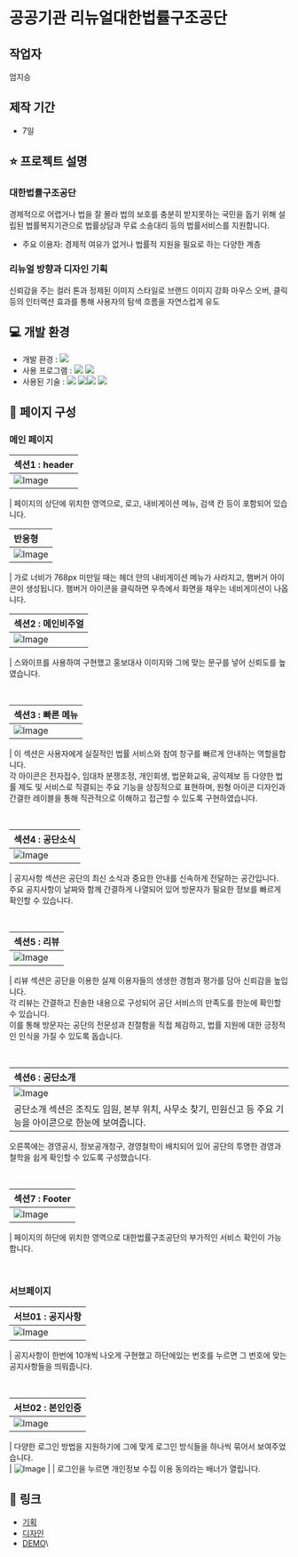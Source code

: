 # **공공기관 리뉴얼**대한법률구조공단

## 작업자
엄지승

## 제작 기간
- 7일

## ⭐️ 프로젝트 설명

### 대한법률구조공단
경제적으로 어렵거나 법을 잘 몰라 법의 보호를 충분히 받지못하는 국민을 돕기 위해 설립된 법률복지기관으로 법률상담과 무료 소송대리 등의 법률서비스를 지원합니다.  
- 주요 이용자: 경제적 여유가 없거나 법률적 지원을 필요로 하는 다양한 계층
  
### 리뉴얼 방향과 디자인 기획  
신뢰감을 주는 컬러 톤과 정제된 이미지 스타일로 브랜드 이미지 강화
마우스 오버, 클릭 등의 인터랙션 효과를 통해 사용자의 탐색 흐름을 자연스럽게 유도    

## 💻 개발 환경

- 개발 환경 : <img src="https://img.shields.io/badge/windows10-0078D6?style=flat-square&logo=windows10&logoColor=white"/>
- 사용 프로그램 : <img src="https://img.shields.io/badge/Vs code-007ACC?style=flat-square&logo=visualstudiocode&logoColor=white"/>  <img src="https://img.shields.io/badge/figma-F24E1E?style=flat-square&logo=figma&logoColor=white"/>
- 사용된 기술 :
  <img src="https://img.shields.io/badge/html5-E34F26?style=flat-square&logo=html5&logoColor=white"> <img src="https://img.shields.io/badge/css3-1572B6?style=flat-square&logo=css3&logoColor=white"><img src="https://img.shields.io/badge/JavaScript-F7DF1E?style=flat-square&logo=JavaScript&logoColor=white"> <img src="https://img.shields.io/badge/Swiper-6332F6?style=flat-square&logo=Swiper&logoColor=white">



## 👀 페이지 구성

### 메인 페이지
| 섹션1 : header                                                                                                           |
| :------------------------------------------------------------------------------------------------------------------------------ |
| ![Image](https://github.com/user-attachments/assets/252d8817-4a24-491a-b9c9-ea4c59891a0d) |

| 페이지의 상단에 위치한 영역으로, 로고, 내비게이션 메뉴, 검색 칸 등이 포함되어 있습니다.  

| 반응형                                                                                                           | 
| :------------------------------------------------------------------------------------------------------------------------------ |
| ![Image](https://github.com/user-attachments/assets/252d8817-4a24-491a-b9c9-ea4c59891a0d) |  

| 가로 너비가 768px 미만일 때는 헤더 안의 내비게이션 메뉴가 사라지고, 햄버거 아이콘이 생성됩니다.
햄버거 아이콘을 클릭하면 우측에서 화면을 채우는 네비게이션이 나옵니다.

| 섹션2 : 메인비주얼                                                                                                      |
| :---------------------------------------------------------------------------------------------------------------------- |
| ![Image](https://github.com/user-attachments/assets/f1de9941-23f6-48c1-9ef0-38f5ad705672)  


| 스와이프를 사용하여 구현했고 홍보대사 이미지와 그에 맞는 문구를 넣어 신뢰도를 높였습니다.

<br>

| 섹션3 : 빠른 메뉴                                                                                       |
| :------------------------------------------------------------------------------------------------------------------------ |
| ![Image](https://github.com/user-attachments/assets/98fec754-6f24-4bf5-9d96-e1250cb73fa7) |

| 이 섹션은 사용자에게 실질적인 법률 서비스와 참여 창구를 빠르게 안내하는 역할을합니다.  
각 아이콘은 전자접수, 임대차 분쟁조정, 개인회생, 법문화교육, 공익제보 등 다양한 법률 제도 및 서비스로 직결되는 주요 기능을 상징적으로 표현하며, 원형 아이콘 디자인과 간결한 레이블을 통해 직관적으로 이해하고 접근할 수 있도록 구현하였습니다.

<br>

| 섹션4 : 공단소식                                                                                                           
| :----------------------------------------------------------------------------------------------------------------------- |
| ![Image](https://github.com/user-attachments/assets/cfc82ae7-1628-4704-895f-613fd7caee85) |

| 공지사항 섹션은 공단의 최신 소식과 중요한 안내를 신속하게 전달하는 공간입니다.  
주요 공지사항이 날짜와 함께 간결하게 나열되어 있어 방문자가 필요한 정보를 빠르게 확인할 수 있습니다.  

<br>

| 섹션5 : 리뷰                                                                                                           |
| :--------------------------------------------------------------------------------------------------------------------- |
| ![Image](https://github.com/user-attachments/assets/262d8801-9466-4786-ba3e-67f0b038cebc) |

| 리뷰 섹션은 공단을 이용한 실제 이용자들의 생생한 경험과 평가를 담아 신뢰감을 높입니다.  
각 리뷰는 간결하고 진솔한 내용으로 구성되어 공단 서비스의 만족도를 한눈에 확인할 수 있습니다.  
이를 통해 방문자는 공단의 전문성과 친절함을 직접 체감하고, 법률 지원에 대한 긍정적인 인식을 가질 수 있도록 돕습니다.  

<br>

| 섹션6 : 공단소개                                                                                                        |
| :------------------------------------------------------------------------------------------------------------------------ |
| ![Image](https://github.com/user-attachments/assets/f2e3b7fa-8f0d-4294-a480-616c3506d359) |
| 공단소개 섹션은 조직도 임원, 본부 위치, 사무소 찾기, 민원신고 등 주요 기능을 아이콘으로 한눈에 보여줍니다.  
오른쪽에는 경영공시, 정보공개청구, 경영철학이 배치되어 있어 공단의 투명한 경영과 철학을 쉽게 확인할 수 있도록 구성했습니다.  

<br>

| 섹션7 : Footer                                                                                                           |
| :------------------------------------------------------------------------------------------------------------------------------ |
| ![Image](https://github.com/user-attachments/assets/66e89826-a9b8-4755-baed-738dd75cfa04) |

| 페이지의 하단에 위치한 영역으로 대한법률구조공단의 부가적인 서비스 확인이 가능 합니다.

<br>

### 서브페이지

| 서브01 : 공지사항                                                                                                        |
| :------------------------------------------------------------------------------------------------------------------------ |
| ![Image](https://github.com/user-attachments/assets/9340cfee-1545-4de9-8986-2ab8c8b09979) |

| 공지사항이 한번에 10개씩 나오게 구현했고 하단에있는 번호를 누르면 그 번호에 맞는 공지사항들을 띄워줍니다.

<br>

| 서브02 : 본인인증                                                                                                       |
| :---------------------------------------------------------------------------------------------------------------------- |
| ![Image](https://github.com/user-attachments/assets/2b957f64-4d8f-4d9c-a19f-e7d3ccefdbca) |

| 다양한 로그인 방법을 지원하기에 그에 맞게 로그인 방식들을 하나씩 묶어서 보여주었습니다.  
| ![Image](https://github.com/user-attachments/assets/b0a80476-c205-4937-b4bd-1dc1f435bac8) |
| 로그인을 누르면 개인정보 수집 이용 동의라는 배너가 열립니다.  

## 🚀 링크

- [기획]()
- [디자인](https://www.figma.com/design/38T2PeH5kmMkGmWwSTzjlc/%EA%B3%B5%EA%B3%B5%EA%B8%B0%EA%B4%80-%EB%A6%AC%EB%89%B4%EC%96%BC?node-id=0-1&t=yX1XmAIQqvlqjpnX-1)
- [DEMO]()\
